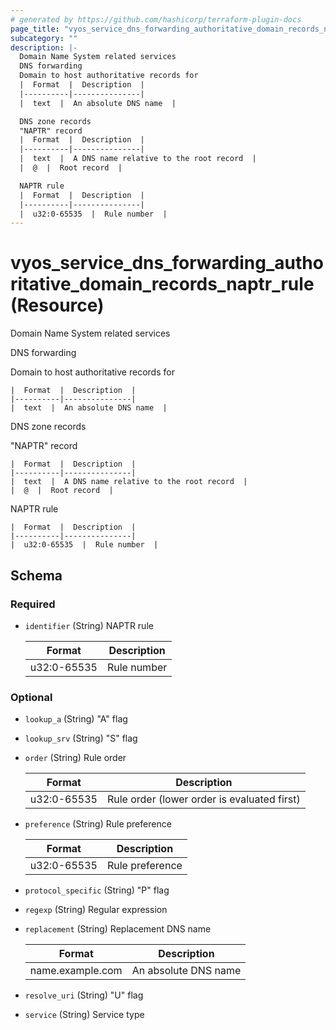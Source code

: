 ```yaml
---
# generated by https://github.com/hashicorp/terraform-plugin-docs
page_title: "vyos_service_dns_forwarding_authoritative_domain_records_naptr_rule Resource - vyos"
subcategory: ""
description: |-
  Domain Name System related services
  DNS forwarding
  Domain to host authoritative records for
  |  Format  |  Description  |
  |----------|---------------|
  |  text  |  An absolute DNS name  |

  DNS zone records
  "NAPTR" record
  |  Format  |  Description  |
  |----------|---------------|
  |  text  |  A DNS name relative to the root record  |
  |  @  |  Root record  |

  NAPTR rule
  |  Format  |  Description  |
  |----------|---------------|
  |  u32:0-65535  |  Rule number  |
---
```


# vyos_service_dns_forwarding_authoritative_domain_records_naptr_rule (Resource)

Domain Name System related services

DNS forwarding

Domain to host authoritative records for

    |  Format  |  Description  |
    |----------|---------------|
    |  text  |  An absolute DNS name  |

DNS zone records

"NAPTR" record

    |  Format  |  Description  |
    |----------|---------------|
    |  text  |  A DNS name relative to the root record  |
    |  @  |  Root record  |

NAPTR rule

    |  Format  |  Description  |
    |----------|---------------|
    |  u32:0-65535  |  Rule number  |



<!-- schema generated by tfplugindocs -->
## Schema

### Required

- `identifier` (String) NAPTR rule

    |  Format  |  Description  |
    |----------|---------------|
    |  u32:0-65535  |  Rule number  |

### Optional

- `lookup_a` (String) "A" flag
- `lookup_srv` (String) "S" flag
- `order` (String) Rule order

    |  Format  |  Description  |
    |----------|---------------|
    |  u32:0-65535  |  Rule order (lower order is evaluated first)  |
- `preference` (String) Rule preference

    |  Format  |  Description  |
    |----------|---------------|
    |  u32:0-65535  |  Rule preference  |
- `protocol_specific` (String) "P" flag
- `regexp` (String) Regular expression
- `replacement` (String) Replacement DNS name

    |  Format  |  Description  |
    |----------|---------------|
    |  name.example.com  |  An absolute DNS name  |
- `resolve_uri` (String) "U" flag
- `service` (String) Service type
